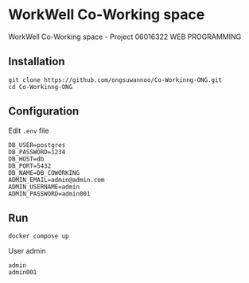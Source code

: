 # WorkWell Co-Working space

WorkWell Co-Working space - Project 06016322 WEB PROGRAMMING

## Installation

```
git clone https://github.com/ongsuwannoo/Co-Workinng-ONG.git
cd Co-Workinng-ONG
```

## Configuration

Edit `.env` file

```
DB_USER=postgres
DB_PASSWORD=1234
DB_HOST=db
DB_PORT=5432
DB_NAME=DB_COWORKING
ADMIN_EMAIL=admin@admin.com
ADMIN_USERNAME=admin
ADMIN_PASSWORD=admin001
```

## Run

```
docker compose up
```

User admin

```
admin
admin001
```
